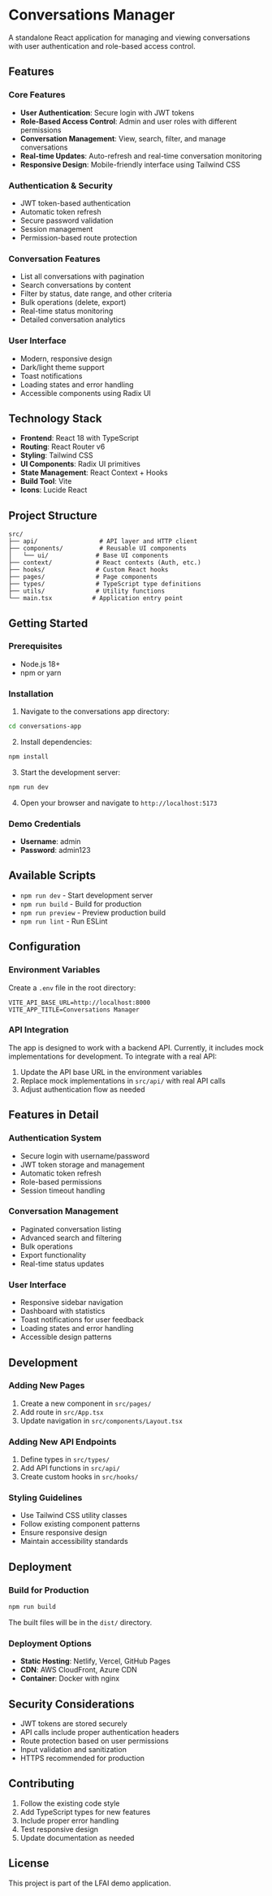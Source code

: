 # Conversations Manager

A standalone React application for managing and viewing conversations with user authentication and role-based access control.

## Features

### Core Features
- **User Authentication**: Secure login with JWT tokens
- **Role-Based Access Control**: Admin and user roles with different permissions
- **Conversation Management**: View, search, filter, and manage conversations
- **Real-time Updates**: Auto-refresh and real-time conversation monitoring
- **Responsive Design**: Mobile-friendly interface using Tailwind CSS

### Authentication & Security
- JWT token-based authentication
- Automatic token refresh
- Secure password validation
- Session management
- Permission-based route protection

### Conversation Features
- List all conversations with pagination
- Search conversations by content
- Filter by status, date range, and other criteria
- Bulk operations (delete, export)
- Real-time status monitoring
- Detailed conversation analytics

### User Interface
- Modern, responsive design
- Dark/light theme support
- Toast notifications
- Loading states and error handling
- Accessible components using Radix UI

## Technology Stack

- **Frontend**: React 18 with TypeScript
- **Routing**: React Router v6
- **Styling**: Tailwind CSS
- **UI Components**: Radix UI primitives
- **State Management**: React Context + Hooks
- **Build Tool**: Vite
- **Icons**: Lucide React

## Project Structure

```
src/
├── api/                 # API layer and HTTP client
├── components/          # Reusable UI components
│   └── ui/             # Base UI components
├── context/            # React contexts (Auth, etc.)
├── hooks/              # Custom React hooks
├── pages/              # Page components
├── types/              # TypeScript type definitions
├── utils/              # Utility functions
└── main.tsx           # Application entry point
```

## Getting Started

### Prerequisites
- Node.js 18+ 
- npm or yarn

### Installation

1. Navigate to the conversations app directory:
```bash
cd conversations-app
```

2. Install dependencies:
```bash
npm install
```

3. Start the development server:
```bash
npm run dev
```

4. Open your browser and navigate to `http://localhost:5173`

### Demo Credentials
- **Username**: admin
- **Password**: admin123

## Available Scripts

- `npm run dev` - Start development server
- `npm run build` - Build for production
- `npm run preview` - Preview production build
- `npm run lint` - Run ESLint

## Configuration

### Environment Variables
Create a `.env` file in the root directory:

```env
VITE_API_BASE_URL=http://localhost:8000
VITE_APP_TITLE=Conversations Manager
```

### API Integration
The app is designed to work with a backend API. Currently, it includes mock implementations for development. To integrate with a real API:

1. Update the API base URL in the environment variables
2. Replace mock implementations in `src/api/` with real API calls
3. Adjust authentication flow as needed

## Features in Detail

### Authentication System
- Secure login with username/password
- JWT token storage and management
- Automatic token refresh
- Role-based permissions
- Session timeout handling

### Conversation Management
- Paginated conversation listing
- Advanced search and filtering
- Bulk operations
- Export functionality
- Real-time status updates

### User Interface
- Responsive sidebar navigation
- Dashboard with statistics
- Toast notifications for user feedback
- Loading states and error handling
- Accessible design patterns

## Development

### Adding New Pages
1. Create a new component in `src/pages/`
2. Add route in `src/App.tsx`
3. Update navigation in `src/components/Layout.tsx`

### Adding New API Endpoints
1. Define types in `src/types/`
2. Add API functions in `src/api/`
3. Create custom hooks in `src/hooks/`

### Styling Guidelines
- Use Tailwind CSS utility classes
- Follow existing component patterns
- Ensure responsive design
- Maintain accessibility standards

## Deployment

### Build for Production
```bash
npm run build
```

The built files will be in the `dist/` directory.

### Deployment Options
- **Static Hosting**: Netlify, Vercel, GitHub Pages
- **CDN**: AWS CloudFront, Azure CDN
- **Container**: Docker with nginx

## Security Considerations

- JWT tokens are stored securely
- API calls include proper authentication headers
- Route protection based on user permissions
- Input validation and sanitization
- HTTPS recommended for production

## Contributing

1. Follow the existing code style
2. Add TypeScript types for new features
3. Include proper error handling
4. Test responsive design
5. Update documentation as needed

## License

This project is part of the LFAI demo application.
